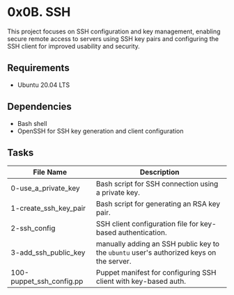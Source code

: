 # 0x0B. SSH




This project focuses on SSH configuration and key management, enabling secure remote access to servers using SSH key pairs and configuring the SSH client for improved usability and security.


## Requirements
- Ubuntu 20.04 LTS

## Dependencies
- Bash shell
- OpenSSH for SSH key generation and client configuration


## Tasks

| File Name                 | Description                                                     |
| ------------------------- | --------------------------------------------------------------- |
| 0-use_a_private_key       | Bash script for SSH connection using a private key.             |
| 1-create_ssh_key_pair     | Bash script for generating an RSA key pair.                     |
| 2-ssh_config              | SSH client configuration file for key-based authentication.     |
| 3-add_ssh_public_key                 | manually adding an SSH public key to the `ubuntu` user's authorized keys on the server.             |
|100-puppet_ssh_config.pp| Puppet manifest for configuring SSH client with key-based auth.|

